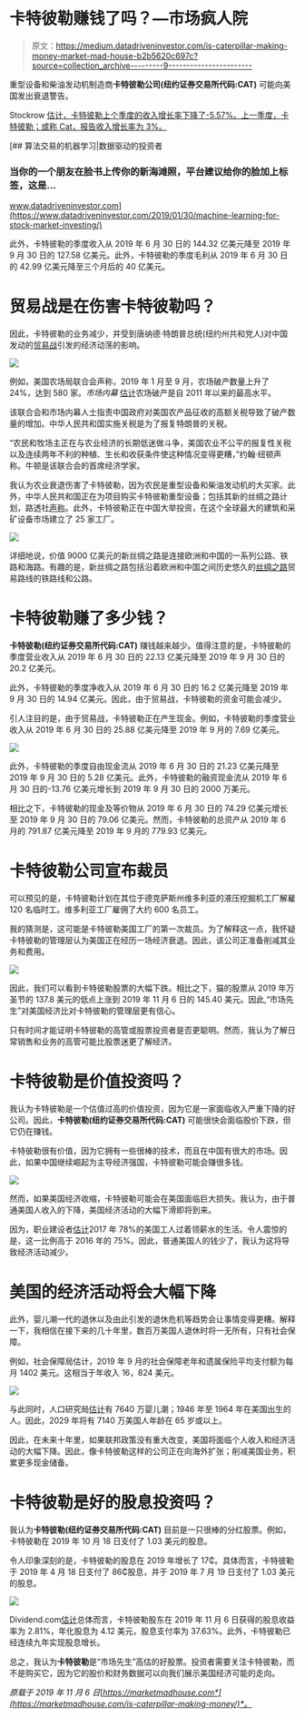# 卡特彼勒赚钱了吗？—市场疯人院

> 原文：<https://medium.datadriveninvestor.com/is-caterpillar-making-money-market-mad-house-b2b5620c697c?source=collection_archive---------9----------------------->

重型设备和柴油发动机制造商**卡特彼勒公司(纽约证券交易所代码:CAT)** 可能向美国发出衰退警告。

Stockrow [估计，卡特彼勒上个季度的收入增长率下降了-5.57%。上一季度，卡特彼勒；或称 Cat，报告收入增长率为 3%。](https://stockrow.com/CAT/financials/income/quarterly)

[](https://www.datadriveninvestor.com/2019/01/30/machine-learning-for-stock-market-investing/) [## 算法交易的机器学习|数据驱动的投资者

### 当你的一个朋友在脸书上传你的新海滩照，平台建议给你的脸加上标签，这是…

www.datadriveninvestor.com](https://www.datadriveninvestor.com/2019/01/30/machine-learning-for-stock-market-investing/) 

此外，卡特彼勒的季度收入从 2019 年 6 月 30 日的 144.32 亿美元降至 2019 年 9 月 30 日的 127.58 亿美元。此外，卡特彼勒的季度毛利从 2019 年 6 月 30 日的 42.99 亿美元降至三个月后的 40 亿美元。

# 贸易战是在伤害卡特彼勒吗？

因此，卡特彼勒的业务减少，并受到唐纳德·特朗普总统(纽约州共和党人)对中国发动的[贸易战](https://www.theamericanconservative.com/articles/trumps-trade-war-has-consequences/)引发的经济动荡的影响。

![](img/90158fc61c8703f3670cda276f8b0ddc.png)

例如，美国农场局联合会声称，2019 年 1 月至 9 月，农场破产数量上升了 24%，达到 580 家。*市场内幕* [估计](https://markets.businessinsider.com/commodities/news/farm-bankruptcies-jump-24-as-trump-trade-war-tariffs-bite-2019-10-1028649836)农场破产是自 2011 年以来的最高水平。

该联合会和市场内幕人士指责中国政府对美国农产品征收的高额关税导致了破产数量的增加。中华人民共和国实施关税是为了报复特朗普的关税。

“农民和牧场主正在与农业经济的长期低迷做斗争，美国农业不公平的报复性关税以及连续两年不利的种植、生长和收获条件使这种情况变得更糟，”约翰·纽顿声称。牛顿是该联合会的首席经济学家。

我认为农业衰退伤害了卡特彼勒，因为农民是重型设备和柴油发动机的大买家。此外，中华人民共和国正在为项目购买卡特彼勒重型设备；包括其新的丝绸之路计划，路透社[声称](https://www.reuters.com/article/us-caterpillar-china-b-r/caterpillar-drives-sales-on-chinas-new-silk-road-idUSKBN1GG146)。此外，卡特彼勒正在中国大举投资，在这个全球最大的建筑和采矿设备市场建立了 25 家工厂。

![](img/1395553d77ab95939b81b06ee830524a.png)

详细地说，价值 9000 亿美元的新丝绸之路是连接欧洲和中国的一系列公路、铁路和海路。有趣的是，新丝绸之路包括沿着欧洲和中国之间历史悠久的[丝绸之路](https://www.ancient.eu/Silk_Road/)贸易路线的铁路线和公路。

# 卡特彼勒赚了多少钱？

**卡特彼勒(纽约证券交易所代码:CAT)** 赚钱越来越少。值得注意的是，卡特彼勒的季度营业收入从 2019 年 6 月 30 日的 22.13 亿美元降至 2019 年 9 月 30 日的 20.2 亿美元。

此外，卡特彼勒的季度净收入从 2019 年 6 月 30 日的 16.2 亿美元降至 2019 年 9 月 30 日的 14.94 亿美元。因此，由于贸易战，卡特彼勒的资金可能会减少。

引人注目的是，由于贸易战，卡特彼勒正在产生现金。例如，卡特彼勒的季度营业收入从 2019 年 6 月 30 日的 25.88 亿美元降至 2019 年 9 月的 7.69 亿美元。

![](img/eeeedff8a4d167010afd808b8b703558.png)

此外，卡特彼勒的季度自由现金流从 2019 年 6 月 30 日的 21.23 亿美元降至 2019 年 9 月 30 日的 5.28 亿美元。此外，卡特彼勒的融资现金流从 2019 年 6 月 30 日的-13.76 亿美元增长到 2019 年 9 月 30 日的 2000 万美元。

相比之下，卡特彼勒的现金及等价物从 2019 年 6 月 30 日的 74.29 亿美元增长至 2019 年 9 月 30 日的 79.06 亿美元。然而，卡特彼勒的总资产从 2019 年 6 月的 791.87 亿美元降至 2019 年 9 月的 779.93 亿美元。

# 卡特彼勒公司宣布裁员

可以预见的是，卡特彼勒计划在其位于德克萨斯州维多利亚的液压挖掘机工厂解雇 120 名临时工。维多利亚工厂雇佣了大约 600 名员工。

我的猜测是，这可能是卡特彼勒美国工厂的第一次裁员。为了解释这一点，我怀疑卡特彼勒的管理层认为美国正在经历一场经济衰退。因此，该公司正准备削减其业务和费用。

![](img/dd0edfcf49b65bd8f10af61ce5f08a31.png)

因此，我们可以看到卡特彼勒股票的大幅下跌。相比之下，猫的股票从 2019 年万圣节的 137.8 美元的低点上涨到 2019 年 11 月 6 日的 145.40 美元。因此,“市场先生”对美国经济比对卡特彼勒的管理层更有信心。

只有时间才能证明卡特彼勒的高管或股票投资者是否更聪明。然而，我认为了解日常销售和业务的高管可能比股票迷更了解经济。

# 卡特彼勒是价值投资吗？

我认为卡特彼勒是一个估值过高的价值投资，因为它是一家面临收入严重下降的好公司。因此，**卡特彼勒(纽约证券交易所代码:CAT)** 可能很快会面临股价下跌，但它仍在赚钱。

卡特彼勒很有价值，因为它拥有一些很棒的技术，而且在中国有很大的市场。因此，如果中国继续崛起为主导经济强国，卡特彼勒可能会赚很多钱。

![](img/f22cf551d52c827574fe94b96eaef8b5.png)

然而，如果美国经济收缩，卡特彼勒可能会在美国面临巨大损失。我认为，由于普通美国人收入的下降，美国经济活动的大幅下滑即将到来。

因为，职业建设者[估计](http://press.careerbuilder.com/2017-08-24-Living-Paycheck-to-Paycheck-is-a-Way-of-Life-for-Majority-of-U-S-Workers-According-to-New-CareerBuilder-Survey)2017 年 78%的美国工人过着领薪水的生活。令人震惊的是，这一比例高于 2016 年的 75%。因此，普通美国人的钱少了，我认为这将导致经济活动减少。

# 美国的经济活动将会大幅下降

此外，婴儿潮一代的退休以及由此引发的退休危机等趋势会让事情变得更糟。解释一下，我相信在接下来的几十年里，数百万美国人退休时将一无所有，只有社会保障。

例如，社会保障局估计，2019 年 9 月的社会保障老年和遗属保险平均支付额为每月 1402 美元。这相当于年收入 16，824 美元。

![](img/3fc3c6c0a810fe50316decbb3fbc2679.png)

与此同时，人口研究局[估计](https://www.prb.org/justhowmanybabyboomersarethere/)有 7640 万婴儿潮；1946 年至 1964 年在美国出生的人。因此，2029 年将有 7140 万美国人年龄在 65 岁或以上。

因此，在未来十年里，如果联邦政策没有重大改变，美国将面临个人收入和经济活动的大幅下降。因此，像卡特彼勒这样的公司正在向海外扩张；削减美国业务，积累更多现金储备。

# 卡特彼勒是好的股息投资吗？

我认为**卡特彼勒(纽约证券交易所代码:CAT)** 目前是一只很棒的分红股票。例如，卡特彼勒在 2019 年 10 月 18 日支付了 1.03 美元的股息。

令人印象深刻的是，卡特彼勒的股息在 2019 年增长了 17₵。具体而言，卡特彼勒于 2019 年 4 月 18 日支付了 86₵股息，并于 2019 年 7 月 19 日支付了 1.03 美元的股息。

![](img/478b034249137f73a974e812722c5964.png)

Dividend.com[估计](https://www.dividend.com/dividend-stocks/industrial-goods/farm-and-construction-machinery/cat-caterpillar-inc/)总体而言，卡特彼勒股东在 2019 年 11 月 6 日获得的股息收益率为 2.81%，年化股息为 4.12 美元，股息支付率为 37.63%。此外，卡特彼勒已经连续九年实现股息增长。

总之，我认为**卡特彼勒**是“市场先生”高估的好股票。投资者需要关注卡特彼勒，而不是购买它，因为它的股价和财务数据可以向我们展示美国经济可能的走向。

*原载于 2019 年 11 月 6 日*[*https://marketmadhouse.com*](https://marketmadhouse.com/is-caterpillar-making-money/)*。*